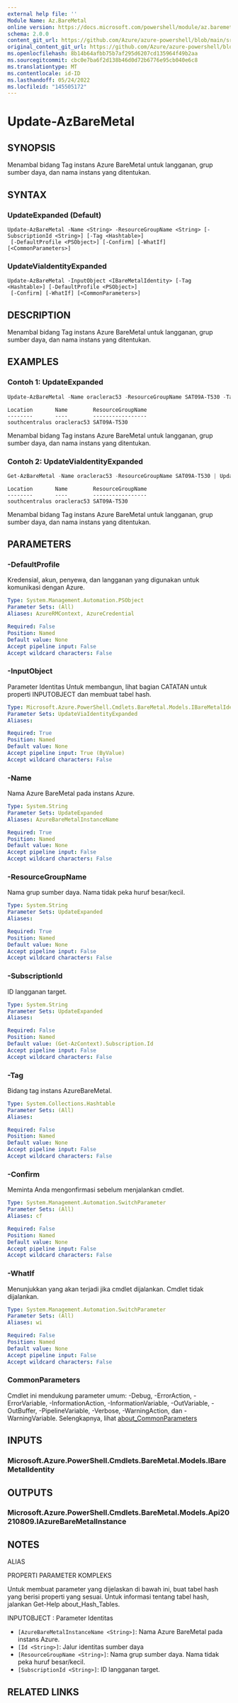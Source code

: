 ```yaml
---
external help file: ''
Module Name: Az.BareMetal
online version: https://docs.microsoft.com/powershell/module/az.baremetal/update-azbaremetal
schema: 2.0.0
content_git_url: https://github.com/Azure/azure-powershell/blob/main/src/BareMetal/help/Update-AzBareMetal.md
original_content_git_url: https://github.com/Azure/azure-powershell/blob/main/src/BareMetal/help/Update-AzBareMetal.md
ms.openlocfilehash: 8b14b64afbb75b7af295d6207cd135964f49b2aa
ms.sourcegitcommit: cbc0e7ba6f2d138b46d0d72b6776e95cb040e6c8
ms.translationtype: MT
ms.contentlocale: id-ID
ms.lasthandoff: 05/24/2022
ms.locfileid: "145505172"
---
```

# Update-AzBareMetal

## SYNOPSIS
Menambal bidang Tag instans Azure BareMetal untuk langganan, grup sumber daya, dan nama instans yang ditentukan.

## SYNTAX

### UpdateExpanded (Default)
```
Update-AzBareMetal -Name <String> -ResourceGroupName <String> [-SubscriptionId <String>] [-Tag <Hashtable>]
 [-DefaultProfile <PSObject>] [-Confirm] [-WhatIf] [<CommonParameters>]
```

### UpdateViaIdentityExpanded
```
Update-AzBareMetal -InputObject <IBareMetalIdentity> [-Tag <Hashtable>] [-DefaultProfile <PSObject>]
 [-Confirm] [-WhatIf] [<CommonParameters>]
```

## DESCRIPTION
Menambal bidang Tag instans Azure BareMetal untuk langganan, grup sumber daya, dan nama instans yang ditentukan.

## EXAMPLES

### Contoh 1: UpdateExpanded
```powershell
Update-AzBareMetal -Name oraclerac53 -ResourceGroupName SAT09A-T530 -Tag @{"env"="test"}
```

```output
Location       Name        ResourceGroupName
--------       ----        -----------------
southcentralus oraclerac53 SAT09A-T530
```

Menambal bidang Tag instans Azure BareMetal untuk langganan, grup sumber daya, dan nama instans yang ditentukan.

### Contoh 2: UpdateViaIdentityExpanded
```powershell
Get-AzBareMetal -Name oraclerac53 -ResourceGroupName SAT09A-T530 | Update-AzBareMetal -Tag @{"env"="test"}
```

```output
Location       Name        ResourceGroupName
--------       ----        -----------------
southcentralus oraclerac53 SAT09A-T530
```

Menambal bidang Tag instans Azure BareMetal untuk langganan, grup sumber daya, dan nama instans yang ditentukan.

## PARAMETERS

### -DefaultProfile
Kredensial, akun, penyewa, dan langganan yang digunakan untuk komunikasi dengan Azure.

```yaml
Type: System.Management.Automation.PSObject
Parameter Sets: (All)
Aliases: AzureRMContext, AzureCredential

Required: False
Position: Named
Default value: None
Accept pipeline input: False
Accept wildcard characters: False
```

### -InputObject
Parameter Identitas Untuk membangun, lihat bagian CATATAN untuk properti INPUTOBJECT dan membuat tabel hash.

```yaml
Type: Microsoft.Azure.PowerShell.Cmdlets.BareMetal.Models.IBareMetalIdentity
Parameter Sets: UpdateViaIdentityExpanded
Aliases:

Required: True
Position: Named
Default value: None
Accept pipeline input: True (ByValue)
Accept wildcard characters: False
```

### -Name
Nama Azure BareMetal pada instans Azure.

```yaml
Type: System.String
Parameter Sets: UpdateExpanded
Aliases: AzureBareMetalInstanceName

Required: True
Position: Named
Default value: None
Accept pipeline input: False
Accept wildcard characters: False
```

### -ResourceGroupName
Nama grup sumber daya.
Nama tidak peka huruf besar/kecil.

```yaml
Type: System.String
Parameter Sets: UpdateExpanded
Aliases:

Required: True
Position: Named
Default value: None
Accept pipeline input: False
Accept wildcard characters: False
```

### -SubscriptionId
ID langganan target.

```yaml
Type: System.String
Parameter Sets: UpdateExpanded
Aliases:

Required: False
Position: Named
Default value: (Get-AzContext).Subscription.Id
Accept pipeline input: False
Accept wildcard characters: False
```

### -Tag
Bidang tag instans AzureBareMetal.

```yaml
Type: System.Collections.Hashtable
Parameter Sets: (All)
Aliases:

Required: False
Position: Named
Default value: None
Accept pipeline input: False
Accept wildcard characters: False
```

### -Confirm
Meminta Anda mengonfirmasi sebelum menjalankan cmdlet.

```yaml
Type: System.Management.Automation.SwitchParameter
Parameter Sets: (All)
Aliases: cf

Required: False
Position: Named
Default value: None
Accept pipeline input: False
Accept wildcard characters: False
```

### -WhatIf
Menunjukkan yang akan terjadi jika cmdlet dijalankan.
Cmdlet tidak dijalankan.

```yaml
Type: System.Management.Automation.SwitchParameter
Parameter Sets: (All)
Aliases: wi

Required: False
Position: Named
Default value: None
Accept pipeline input: False
Accept wildcard characters: False
```

### CommonParameters
Cmdlet ini mendukung parameter umum: -Debug, -ErrorAction, -ErrorVariable, -InformationAction, -InformationVariable, -OutVariable, -OutBuffer, -PipelineVariable, -Verbose, -WarningAction, dan -WarningVariable. Selengkapnya, lihat [about_CommonParameters](http://go.microsoft.com/fwlink/?LinkID=113216)

## INPUTS

### Microsoft.Azure.PowerShell.Cmdlets.BareMetal.Models.IBareMetalIdentity

## OUTPUTS

### Microsoft.Azure.PowerShell.Cmdlets.BareMetal.Models.Api20210809.IAzureBareMetalInstance

## NOTES

ALIAS

PROPERTI PARAMETER KOMPLEKS

Untuk membuat parameter yang dijelaskan di bawah ini, buat tabel hash yang berisi properti yang sesuai. Untuk informasi tentang tabel hash, jalankan Get-Help about_Hash_Tables.


INPUTOBJECT <IBareMetalIdentity>: Parameter Identitas
  - `[AzureBareMetalInstanceName <String>]`: Nama Azure BareMetal pada instans Azure.
  - `[Id <String>]`: Jalur identitas sumber daya
  - `[ResourceGroupName <String>]`: Nama grup sumber daya. Nama tidak peka huruf besar/kecil.
  - `[SubscriptionId <String>]`: ID langganan target.

## RELATED LINKS


